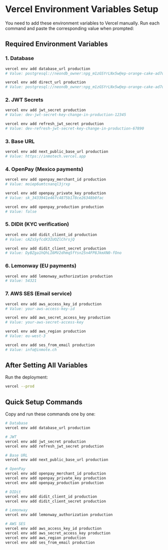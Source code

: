 # Vercel Environment Variables Setup

You need to add these environment variables to Vercel manually. Run each command and paste the corresponding value when prompted:

## Required Environment Variables

### 1. Database
```bash
vercel env add database_url production
# Value: postgresql://neondb_owner:npg_m1zGSYrLNx5w@ep-orange-cake-ad7qt1rl-pooler.c-2.us-east-1.aws.neon.tech/neondb?sslmode=require&channel_binding=require

vercel env add direct_url production  
# Value: postgresql://neondb_owner:npg_m1zGSYrLNx5w@ep-orange-cake-ad7qt1rl-pooler.c-2.us-east-1.aws.neon.tech/neondb?sslmode=require&channel_binding=require
```

### 2. JWT Secrets
```bash
vercel env add jwt_secret production
# Value: dev-jwt-secret-key-change-in-production-12345

vercel env add refresh_jwt_secret production
# Value: dev-refresh-jwt-secret-key-change-in-production-67890
```

### 3. Base URL
```bash
vercel env add next_public_base_url production
# Value: https://inmotech.vercel.app
```

### 4. OpenPay (Mexico payments)
```bash
vercel env add openpay_merchant_id production
# Value: moiep6umtcnanql3jrxp

vercel env add openpay_private_key production
# Value: sk_3433941e467c4875b178ce26348b0fac

vercel env add openpay_production production
# Value: false
```

### 5. DIDit (KYC verification)
```bash
vercel env add didit_client_id production
# Value: cAZsSyfcdX3IUOZlChrsjQ

vercel env add didit_client_secret production
# Value: DyBZga1hQhLI6MV2dhmq5fYsn25n4FP8JkmXN0-fOno
```

### 6. Lemonway (EU payments)
```bash
vercel env add lemonway_authorization production
# Value: 54321
```

### 7. AWS SES (Email service)
```bash
vercel env add aws_access_key_id production
# Value: your-aws-access-key-id

vercel env add aws_secret_access_key production
# Value: your-aws-secret-access-key

vercel env add aws_region production
# Value: eu-west-3

vercel env add ses_from_email production
# Value: info@inmote.ch
```

## After Setting All Variables

Run the deployment:
```bash
vercel --prod
```

## Quick Setup Commands

Copy and run these commands one by one:

```bash
# Database
vercel env add database_url production

# JWT
vercel env add jwt_secret production
vercel env add refresh_jwt_secret production

# Base URL  
vercel env add next_public_base_url production

# OpenPay
vercel env add openpay_merchant_id production
vercel env add openpay_private_key production
vercel env add openpay_production production

# DIDit
vercel env add didit_client_id production
vercel env add didit_client_secret production

# Lemonway
vercel env add lemonway_authorization production

# AWS SES
vercel env add aws_access_key_id production
vercel env add aws_secret_access_key production
vercel env add aws_region production
vercel env add ses_from_email production
```